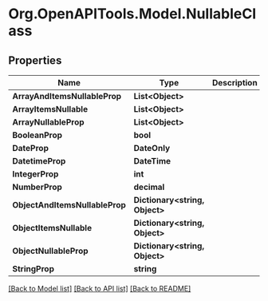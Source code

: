 # Org.OpenAPITools.Model.NullableClass

## Properties

Name | Type | Description | Notes
------------ | ------------- | ------------- | -------------
**ArrayAndItemsNullableProp** | **List&lt;Object&gt;** |  | [optional] 
**ArrayItemsNullable** | **List&lt;Object&gt;** |  | [optional] 
**ArrayNullableProp** | **List&lt;Object&gt;** |  | [optional] 
**BooleanProp** | **bool** |  | [optional] 
**DateProp** | **DateOnly** |  | [optional] 
**DatetimeProp** | **DateTime** |  | [optional] 
**IntegerProp** | **int** |  | [optional] 
**NumberProp** | **decimal** |  | [optional] 
**ObjectAndItemsNullableProp** | **Dictionary&lt;string, Object&gt;** |  | [optional] 
**ObjectItemsNullable** | **Dictionary&lt;string, Object&gt;** |  | [optional] 
**ObjectNullableProp** | **Dictionary&lt;string, Object&gt;** |  | [optional] 
**StringProp** | **string** |  | [optional] 

[[Back to Model list]](../../README.md#documentation-for-models) [[Back to API list]](../../README.md#documentation-for-api-endpoints) [[Back to README]](../../README.md)

